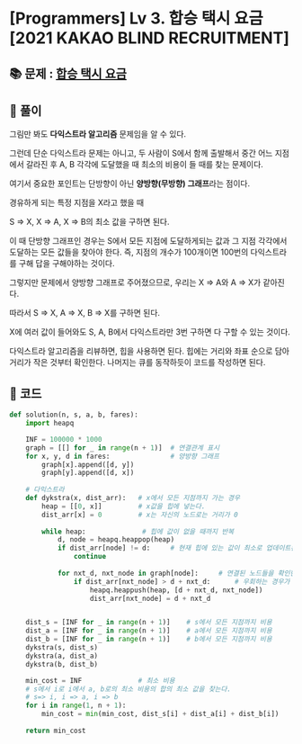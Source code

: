 # [Programmers] Lv 3. 합승 택시 요금 [2021 KAKAO BLIND RECRUITMENT]

## 📚 문제 : [합승 택시 요금](https://school.programmers.co.kr/learn/courses/30/lessons/72413)

## 📖 풀이

그림만 봐도 **다익스트라 알고리즘** 문제임을 알 수 있다.

그런데 단순 다익스트라 문제는 아니고, 두 사람이 S에서 함께 출발해서 중간 어느 지점에서 갈라진 후 A, B 각각에 도달했을 때 최소의 비용이 들 때를 찾는 문제이다.

여기서 중요한 포인트는 단방향이 아닌 **양방향(무방향) 그래프**라는 점이다.

경유하게 되는 특정 지점을 X라고 했을 때

S => X, X => A, X => B의 최소 값을 구하면 된다.

이 때 단방향 그래프인 경우는 S에서 모든 지점에 도달하게되는 값과 그 지점 각각에서 도달하는 모든 값들을 찾아야 한다. 즉, 지점의 개수가 100개이면 100번의 다익스트라를 구해 답을 구해야하는 것이다.

그렇지만 문제에서 양방향 그래프로 주어졌으므로, 우리는 X => A와 A => X가 같아진다.

따라서 S => X, A => X, B => X를 구하면 된다.

X에 여러 값이 들어와도 S, A, B에서 다익스트라만 3번 구하면 다 구할 수 있는 것이다.

다익스트라 알고리즘을 리뷰하면, 힙을 사용하면 된다. 힙에는 거리와 좌표 순으로 담아 거리가 작은 것부터 확인한다. 나머지는 큐를 동작하듯이 코드를 작성하면 된다.

## 📒 코드

```python
def solution(n, s, a, b, fares):
    import heapq

    INF = 100000 * 1000
    graph = [[] for _ in range(n + 1)]  # 연결관계 표시
    for x, y, d in fares:               # 양방향 그래프
        graph[x].append([d, y])
        graph[y].append([d, x])
    
    # 다익스트라
    def dykstra(x, dist_arr):   # x에서 모든 지점까지 가는 경우
        heap = [[0, x]]         # x값을 힙에 넣는다.
        dist_arr[x] = 0         # x는 자신의 노드로는 거리가 0
        
        while heap:              # 힙에 값이 없을 때까지 반복
            d, node = heapq.heappop(heap)
            if dist_arr[node] != d:     # 현재 힙에 있는 값이 최소로 업데이트된 값인지 확인
                continue
            
            for nxt_d, nxt_node in graph[node]:     # 연결된 노드들을 확인한다.
                if dist_arr[nxt_node] > d + nxt_d:      # 우회하는 경우가 더 적은 비용이면 변경
                    heapq.heappush(heap, [d + nxt_d, nxt_node])
                    dist_arr[nxt_node] = d + nxt_d


    dist_s = [INF for _ in range(n + 1)]    # s에서 모든 지점까지 비용
    dist_a = [INF for _ in range(n + 1)]    # a에서 모든 지점까지 비용
    dist_b = [INF for _ in range(n + 1)]    # b에서 모든 지점까지 비용
    dykstra(s, dist_s)
    dykstra(a, dist_a)
    dykstra(b, dist_b)

    min_cost = INF              # 최소 비용
    # s에서 i로 i에서 a, b로의 최소 비용의 합의 최소 값을 찾는다.
    # s=> i, i => a, i => b
    for i in range(1, n + 1):
        min_cost = min(min_cost, dist_s[i] + dist_a[i] + dist_b[i])
    
    return min_cost
```

